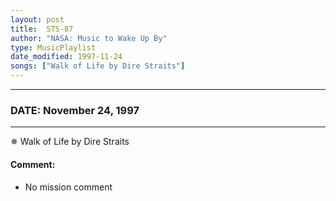 ```yaml
---
layout: post
title:  STS-87
author: "NASA: Music to Wake Up By"
type: MusicPlaylist
date_modified: 1997-11-24
songs: ["Walk of Life by Dire Straits"]
---
```


----
### DATE: November 24, 1997
----
✵ Walk of Life by Dire Straits

#### Comment:
* No mission comment



<br/>
<center>
	<a target="_blank"
	   href="https://twitter.com/intent/tweet?hashtags=Space,NASA,Playlist,NASAWakeupCalls,SpaceProgram&text={{ page.author}}, '{{ page.songs.first }}' {{ page.title }}, {{ page.date | date: '%B %d, %Y' }}. {{ site.url }}{{ page.url }}&via=nasawakeupcalls"><i class="fab fa-twitter" alt="Tweet this page" style="font-size: 1.3em;"></i></a>
	&nbsp; 	<i class="fas fa-user-astronaut" style="font-size: 1.5em;"></i> &nbsp;
    <a type="amzn" search="'Walk of Life by Dire Straits'" category="popular music">
    <i class="fab fa-amazon" style="font-size: 1.3em;"></i></a>
</center>
